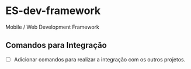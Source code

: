 # ES-dev-framework
Mobile / Web Development Framework 

## Comandos para Integração

- [ ] Adicionar comandos para realizar a integração com os outros projetos.

